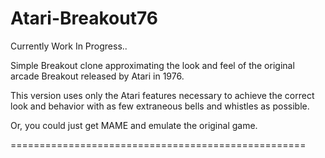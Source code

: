 # Atari-Breakout76
Currently Work In Progress..

Simple Breakout clone approximating the look and feel of the original arcade Breakout released by Atari in 1976.

This version uses only the Atari features necessary to achieve the correct look and behavior with as few extraneous bells and whistles as possible.

Or, you could just get MAME and emulate the original game.

===================================================


